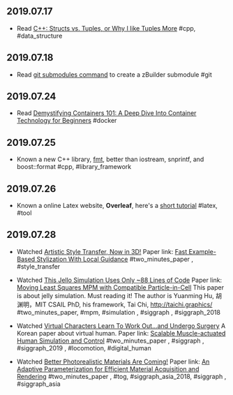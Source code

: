 ## 2019.07.17
- Read [C++: Structs vs. Tuples, or Why I like Tuples More](https://staticallytyped.wordpress.com/2011/05/07/c-structs-vs-tuples-or-why-i-like-tuples-more/)
  #cpp, #data_structure 
## 2019.07.18
- Read [git submodules command](https://git-scm.com/book/en/v2/Git-Tools-Submodules) to create a zBuilder submodule
  #git  
## 2019.07.24
- Read [Demystifying Containers 101: A Deep Dive Into Container Technology for Beginners](https://www.freecodecamp.org/news/demystifying-containers-101-a-deep-dive-into-container-technology-for-beginners-d7b60d8511c1/)
  #docker
## 2019.07.25
- Known a new C++ library, [fmt](https://github.com/fmtlib/fmt), better than iostream, snprintf, and boost::format
  #cpp, #library_framework
## 2019.07.26
- Known a online Latex website, **Overleaf**, here's a [short tutorial](https://www.overleaf.com/learn/latex/Learn_LaTeX_in_30_minutes)
  #latex, #tool
## 2019.07.28
- Watched [Artistic Style Transfer, Now in 3D!](https://www.youtube.com/watch?v=S7HlxaMmWAU)
  Paper link: [Fast Example-Based Stylization With Local Guidance](https://dcgi.fel.cvut.cz/home/sykorad/styleblit.html)
  #two_minutes_paper , #style_transfer
  
- Watched [This Jello Simulation Uses Only ~88 Lines of Code](https://www.youtube.com/watch?v=9M18rc9-VWU)
  Paper link: [Moving Least Squares MPM with Compatible Particle-in-Cell](http://taichi.graphics/wp-content/uploads/2019/03/mls-mpm-cpic.pdf)
  This paper is about jelly simulation. Must reading it!
  The author is Yuanming Hu, 胡渊明，MIT CSAIL PhD, his framework, Tai Chi, http://taichi.graphics/
  #two_minutes_paper, #mpm, #simulation , #siggraph , #siggraph_2018

- Watched [Virtual Characters Learn To Work Out…and Undergo Surgery](https://www.youtube.com/watch?v=kie4wjB1MCw)
  A Korean paper about virtual human.
  Paper link: [Scalable Muscle-actuated Human Simulation and Control](http://mrl.snu.ac.kr/research/ProjectScalable/Page.htm)
  #two_minutes_paper , #siggraph , #siggraph_2019 , #locomotion, #digital_human

- Watched [Better Photorealistic Materials Are Coming!](https://www.youtube.com/watch?v=tRHFQHYfAVc)
  Paper link: [An Adaptive Parameterization for Efficient Material Acquisition and Rendering](https://rgl.epfl.ch/publications/Dupuy2018Adaptive)
  #two_minutes_paper , #tog, #siggraph_asia_2018, #siggraph , #siggraph_asia
  